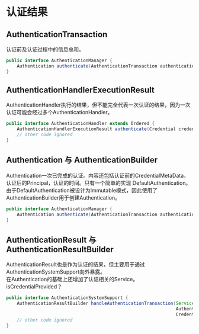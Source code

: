 # 认证结果
## AuthenticationTransaction
认证前及认证过程中的信息总和。
```java
public interface AuthenticationManager {
    Authentication authenticate(AuthenticationTransaction authenticationTransaction) throws AuthenticationException;
}
```
## AuthenticationHandlerExecutionResult
AuthenticationHandler执行的结果，但不能完全代表一次认证的结果，因为一次认证可能会经过多个AuthenticationHandler。
```java
public interface AuthenticationHandler extends Ordered {
    AuthenticationHandlerExecutionResult authenticate(Credential credential, Service service) throws GeneralSecurityException, PreventedException;
    // other code ignored
}
```
## Authentication 与 AuthenticationBuilder
Authentication一次已完成的认证。内容还包括认证前的CredentialMetaData，认证后的Principal，认证的时间。只有一个简单的实现 DefaultAuthentication。  
由于DefaultAuthentication被设计为Immutable模式，因此使用了AuthenticationBuilder用于创建Authentication。
```java
public interface AuthenticationManager {
    Authentication authenticate(AuthenticationTransaction authenticationTransaction) throws AuthenticationException;
}
```
## AuthenticationResult 与 AuthenticationResultBuilder
AuthenticationResult也是作为认证的结果，但主要用于通过AuthenticationSystemSupport向外暴露。  
在Authentication的基础上还增加了认证相关的Service。isCredentialProvided？

```java
public interface AuthenticationSystemSupport {
    AuthenticationResultBuilder handleAuthenticationTransaction(Service service,
                                                                AuthenticationResultBuilder authenticationResultBuilder,
                                                                Credential... credential) throws AuthenticationException;
    // other code ignored
}

```
